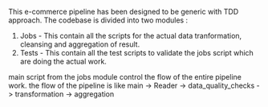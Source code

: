This e-commerce pipeline has been designed to be generic with TDD approach. 
The codebase is divided into two modules :
  1. Jobs - This contain all the scripts for the actual data tranformation, cleansing and aggregation of result.
  2. Tests - This contain all the test scripts to validate the jobs script which are doing the actual work.

main script from the jobs module control the flow of the entire pipeline work. the flow of the pipeline is like main -> Reader -> data_quality_checks -> transformation -> aggregation
